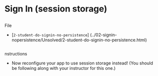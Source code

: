 # Sign In (session storage)

##
 File

* [`2-student-do-signin-no-persistence`]
(../02-signin-nopersistence/Unsolved/2-student-do-signin-no-persistence.html)

## 
nstructions

* Now reconfigure your app to use session storage instead! 
(You should be following along with your instructor for this one.)
